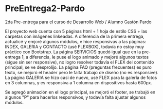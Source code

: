 # PreEntrega2-Pardo
2da Pre-entrega para el curso de Desarrollo Web / Alumno Gastón Pardo


El proyecto web cuenta con 5 páginas html + 1 hoja de estilo CSS + las carpetas con imágenes linkeadas. A diferencia de la primera entrega, actualicé y emjoré algunos módulos, e hice responsivas a las páginas: INDEX, GALERIA y CONTACTO (usé FLEXBOX), todavía no estoy muy práctico con Bootstrap. La página SERVICIOS quedó igual que en la pre-entrega 1, a diferencia, le puse el logo animado y mejoré algunos textos (sigue sin ser responsive), no logro resolver todavía el FLEX del contenido principal, se ve desprolijo. La página FAQ (preguntas frecuentes) es puro texto, se mejoró el header pero le falta trabajo de diseño (no es responsive). La página GALERIA se hizo casi de nuevo, usé FLEX para la galería de fotos en 3 columnas, y es responsiva a 1 columna en dispositivos hasta 600px.

Se agregó animación en el logo principal, se mejoró el footer, se trabajó en algunos "P" para hacerlos responsivos, y todavía falta ajustar algunos módulos.
